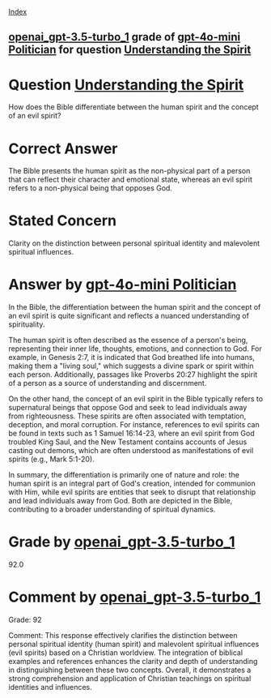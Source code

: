 
[Index](../../../../index.md)
## [openai_gpt-3.5-turbo_1](../../../grading_models/openai_gpt-3.5-turbo_1.md) grade of [gpt-4o-mini Politician](../../../answering_models/gpt-4o-mini_Politician.md) for question [Understanding the Spirit](../../../questions/Understanding_the_Spirit.md)

# Question [Understanding the Spirit](../../../questions/Understanding_the_Spirit.md)
How does the Bible differentiate between the human spirit and the concept of an evil spirit?

# Correct Answer
The Bible presents the human spirit as the non-physical part of a person that can reflect their character and emotional state, whereas an evil spirit refers to a non-physical being that opposes God.

# Stated Concern
Clarity on the distinction between personal spiritual identity and malevolent spiritual influences.

# Answer by [gpt-4o-mini Politician](../../../answering_models/gpt-4o-mini_Politician.md)
In the Bible, the differentiation between the human spirit and the concept of an evil spirit is quite significant and reflects a nuanced understanding of spirituality.

The human spirit is often described as the essence of a person's being, representing their inner life, thoughts, emotions, and connection to God. For example, in Genesis 2:7, it is indicated that God breathed life into humans, making them a "living soul," which suggests a divine spark or spirit within each person. Additionally, passages like Proverbs 20:27 highlight the spirit of a person as a source of understanding and discernment.

On the other hand, the concept of an evil spirit in the Bible typically refers to supernatural beings that oppose God and seek to lead individuals away from righteousness. These spirits are often associated with temptation, deception, and moral corruption. For instance, references to evil spirits can be found in texts such as 1 Samuel 16:14-23, where an evil spirit from God troubled King Saul, and the New Testament contains accounts of Jesus casting out demons, which are often understood as manifestations of evil spirits (e.g., Mark 5:1-20).

In summary, the differentiation is primarily one of nature and role: the human spirit is an integral part of God's creation, intended for communion with Him, while evil spirits are entities that seek to disrupt that relationship and lead individuals away from God. Both are depicted in the Bible, contributing to a broader understanding of spiritual dynamics.

# Grade by [openai_gpt-3.5-turbo_1](../../../grading_models/openai_gpt-3.5-turbo_1.md)
92.0

# Comment by [openai_gpt-3.5-turbo_1](../../../grading_models/openai_gpt-3.5-turbo_1.md)
Grade: 92

Comment: This response effectively clarifies the distinction between personal spiritual identity (human spirit) and malevolent spiritual influences (evil spirits) based on a Christian worldview. The integration of biblical examples and references enhances the clarity and depth of understanding in distinguishing between these two concepts. Overall, it demonstrates a strong comprehension and application of Christian teachings on spiritual identities and influences.
